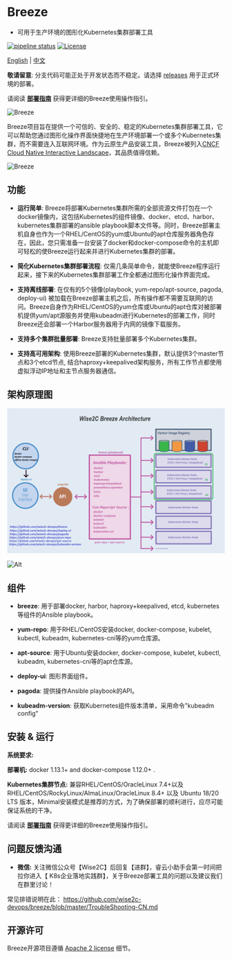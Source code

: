 # Breeze
- 可用于生产环境的图形化Kubernetes集群部署工具

[![pipeline status](https://gitlab.com/alanpeng/breeze/badges/master/pipeline.svg)](https://gitlab.com/alanpeng/breeze/-/commits/v1.22)
[![License](https://img.shields.io/badge/License-Apache%202.0-blue.svg)](https://github.com/wise2c-devops/breeze/blob/master/LICENSE)

[English](./README.md) | [中文](./README-CN.md)

**敬请留意**: 分支代码可能正处于开发状态而不稳定。请选择 [releases](https://github.com/wise2c-devops/breeze/releases) 用于正式环境的部署。

请阅读 **[部署指南](./BreezeManual-CN.md)** 获得更详细的Breeze使用操作指引。

<img alt="Breeze" src="manual/BreezeLogo.png">

Breeze项目旨在提供一个可信的、安全的、稳定的Kubernetes集群部署工具，它可以帮助您通过图形化操作界面快捷地在生产环境部署一个或多个Kubernetes集群，而不需要连入互联网环境。作为云原生产品安装工具，Breeze被列入[CNCF Cloud Native Interactive Landscape](https://landscape.cncf.io/category=certified-kubernetes-installer&format=card-mode&selected=wise2-c-technology-breeze)，其品质值得信赖。

<img alt="Breeze" src="manual/BreezeCNCF.png">

## 功能
* **运行简单**: Breeze将部署Kubernetes集群所需的全部资源文件打包在一个docker镜像内，这包括Kubernetes的组件镜像、docker、etcd、harbor、kubernetes集群部署的ansible playbook脚本文件等。同时，Breeze部署主机自身也作为一个RHEL/CentOS的yum或Ubuntu的apt仓库服务器角色存在，因此，您只需准备一台安装了docker和docker-compose命令的主机即可轻松的使Breeze运行起来并进行Kubernetes集群的部署。

* **简化Kubernetes集群部署流程**: 仅需几条简单命令，就能使Breeze程序运行起来，接下来的Kubernetes集群部署工作全都通过图形化操作界面完成。

* **支持离线部署**: 在仅有的5个镜像(playbook, yum-repo/apt-source, pagoda, deploy-ui) 被加载在Breeze部署主机之后，所有操作都不需要互联网的访问。Breeze自身作为RHEL/CentOS的yum仓库或Ubuntu的apt仓库对被部署机提供yum/apt源服务并使用kubeadm进行Kubernetes的部署工作，同时Breeze还会部署一个Harbor服务器用于内网的镜像下载服务。

* **支持多个集群批量部署**: Breeze支持批量部署多个Kubernetes集群。

* **支持高可用架构**:  使用Breeze部署的Kubernetes集群，默认提供3个master节点和3个etcd节点, 结合haproxy+keepalived架构服务，所有工作节点都使用虚拟浮动IP地址和主节点服务器通信。

## 架构原理图
![Alt](./manual/Wise2C-Breeze-Architecture.png)

![Alt](./manual/Kubernetes-HA-Breeze.png)

## 组件
- **breeze**: 用于部署docker, harbor, haproxy+keepalived, etcd, kubernetes等组件的Ansible playbook。 

- **yum-repo**: 用于RHEL/CentOS安装docker, docker-compose, kubelet, kubectl, kubeadm, kubernetes-cni等的yum仓库源。 

- **apt-source**: 用于Ubuntu安装docker, docker-compose, kubelet, kubectl, kubeadm, kubernetes-cni等的apt仓库源。 

- **deploy-ui**: 图形界面组件。

- **pagoda**: 提供操作Ansible playbook的API。

- **kubeadm-version**: 获取Kubernetes组件版本清单，采用命令"kubeadm config"

## 安装 & 运行

**系统要求:**

**部署机:** docker 1.13.1+ and docker-compose 1.12.0+ .

**Kubernetes集群节点:** 兼容RHEL/CentOS/OracleLinux 7.4+以及RHEL/CentOS/RockyLinux/AlmaLinux/OracleLinux 8.4+ 以及 Ubuntu 18/20 LTS 版本，Minimal安装模式是推荐的方式，为了确保部署的顺利进行，应尽可能保证系统的干净。

请阅读 **[部署指南](./BreezeManual-CN.md)** 获得更详细的Breeze使用操作指引。

## 问题反馈沟通

* **微信:** 关注微信公众号【Wise2C】后回复【进群】，睿云小助手会第一时间把拉你进入【 K8s企业落地实践群】，关于Breeze部署工具的问题以及建议我们在群里讨论！

常见排错说明在此：
https://github.com/wise2c-devops/breeze/blob/master/TroubleShooting-CN.md

## 开源许可

Breeze开源项目遵循 [Apache 2 license](LICENSE) 细节。
